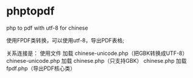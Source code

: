 # phptopdf
php to pdf with utf-8 for chinese

使用FPDF类转换，可以使用utf-8，导出PDF表格;

关系连接是：
使用文件 加载 chinese-unicode.php（把GBK转换成UTF-8）
chinese-unicode.php 加载  chinese.php（只支持GBK）
chinese.php 加载 fpdf.php（导出PDF核心类）


